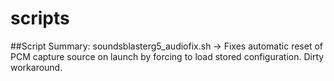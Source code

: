 # scripts

##Script Summary:
soundsblasterg5_audiofix.sh -> Fixes automatic reset of PCM capture source on launch by forcing to load stored configuration. Dirty workaround.
